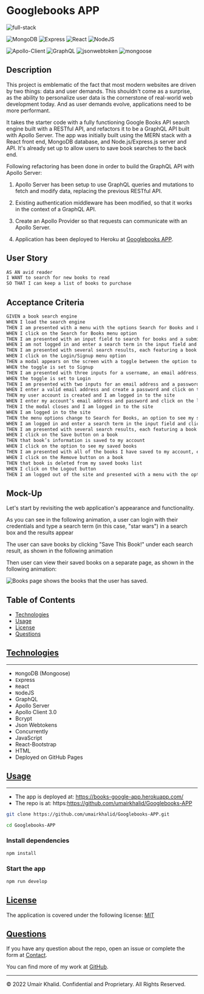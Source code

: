 # Googlebooks APP

![full-stack](https://img.shields.io/badge/MERN-1?label=full-stack&style=for-the-badge&labelColor=orange&color=black)

![MongoDB](https://img.shields.io/badge/-MongoDB-darkgreen) ![Express](https://img.shields.io/badge/-Express-orange) ![React](https://img.shields.io/badge/-React-yellow) ![NodeJS](https://img.shields.io/badge/-NodeJS-darkred)

![Apollo-Client](https://img.shields.io/badge/3.6.9-0?label=Apollo-Client&style=flat-square&labelColor=yellow&color=black) ![GraphQL](https://img.shields.io/badge/16.5.0-0?label=GraphQL&style=flat-square&labelColor=darkred&color=black) ![jsonwebtoken](https://img.shields.io/badge/8.5.1-0?label=jsonwebtoken&style=flat-square&labelColor=darkgreen&color=black) ![mongoose](https://img.shields.io/badge/5.9.10-0?label=mongoose&style=flat-square&labelColor=darkblue&color=black)

## Description

This project is emblematic of the fact that most modern websites are driven by two things: data and user demands. This shouldn't come as a surprise, as the ability to personalize user data is the cornerstone of real-world web development today. And as user demands evolve, applications need to be more performant.

It takes the starter code with a fully functioning Google Books API search engine built with a RESTful API, and refactors it to be a GraphQL API built with Apollo Server. The app was initially built using the MERN stack with a React front end, MongoDB database, and Node.js/Express.js server and API. It's already set up to allow users to save book searches to the back end. 

Following refactoring has been done in order to build the GraphQL API with Apollo Server:

1. Apollo Server has been setup to use GraphQL queries and mutations to fetch and modify data, replacing the previous RESTful API.

2. Existing authentication middleware has been modified, so that it works in the context of a GraphQL API.

3. Create an Apollo Provider so that requests can communicate with an Apollo Server.

4. Application has been deployed to Heroku at [Googlebooks APP](https://books-google-app.herokuapp.com/).


## User Story

```md
AS AN avid reader
I WANT to search for new books to read
SO THAT I can keep a list of books to purchase
```


## Acceptance Criteria

```md
GIVEN a book search engine
WHEN I load the search engine
THEN I am presented with a menu with the options Search for Books and Login/Signup and an input field to search for books and a submit button
WHEN I click on the Search for Books menu option
THEN I am presented with an input field to search for books and a submit button
WHEN I am not logged in and enter a search term in the input field and click the submit button
THEN I am presented with several search results, each featuring a book’s title, author, description, image, and a link to that book on the Google Books site
WHEN I click on the Login/Signup menu option
THEN a modal appears on the screen with a toggle between the option to log in or sign up
WHEN the toggle is set to Signup
THEN I am presented with three inputs for a username, an email address, and a password, and a signup button
WHEN the toggle is set to Login
THEN I am presented with two inputs for an email address and a password and login button
WHEN I enter a valid email address and create a password and click on the signup button
THEN my user account is created and I am logged in to the site
WHEN I enter my account’s email address and password and click on the login button
THEN I the modal closes and I am logged in to the site
WHEN I am logged in to the site
THEN the menu options change to Search for Books, an option to see my saved books, and Logout
WHEN I am logged in and enter a search term in the input field and click the submit button
THEN I am presented with several search results, each featuring a book’s title, author, description, image, and a link to that book on the Google Books site and a button to save a book to my account
WHEN I click on the Save button on a book
THEN that book’s information is saved to my account
WHEN I click on the option to see my saved books
THEN I am presented with all of the books I have saved to my account, each featuring the book’s title, author, description, image, and a link to that book on the Google Books site and a button to remove a book from my account
WHEN I click on the Remove button on a book
THEN that book is deleted from my saved books list
WHEN I click on the Logout button
THEN I am logged out of the site and presented with a menu with the options Search for Books and Login/Signup and an input field to search for books and a submit button  
```


## Mock-Up

Let's start by revisiting the web application's appearance and functionality.

As you can see in the following animation, a user can login with their credentials and type a search term (in this case, "star wars") in a search box and the results appear

The user can save books by clicking "Save This Book!" under each search result, as shown in the following animation

Then user can view their saved books on a separate page, as shown in the following animation:

![Books page shows the books that the user has saved.](./client/assets/app_demo.gif)

## Table of Contents

- [Technologies](#technologies)
- [Usage](#usage)
- [License](#license)
- [Questions](#questions)

## [Technologies](#table-of-contents)
---

- `M`ongoDB (Mongoose)
- `E`xpress
- `R`eact
- `N`odeJS
- GraphQL
- Apollo Server
- Apollo Client 3.0
- Bcrypt
- Json Webtokens
- Concurrently
- JavaScript
- React-Bootstrap
- HTML
- Deployed on GitHub Pages

## [Usage](#table-of-contents)
---

- The app is deployed at: https://books-google-app.herokuapp.com/
- The repo is at: https:https://github.com/umairkhalid/Googlebooks-APP



```sh
git clone https://github.com/umairkhalid/Googlebooks-APP.git

cd Googlebooks-APP
```

### Install dependencies

```sh
npm install
```

### Start the app

```sh
npm run develop
```
## [License](#table-of-contents)

The application is covered under the following license: [MIT](https://choosealicense.com/licenses/mit/)

## [Questions](#table-of-contents)

If you have any question about the repo, open an issue or complete the form at [Contact](https://umairkhalid.github.io/react-portfolio/#contact).

You can find more of my work at [GitHub](https://github.com/umairkhalid).

---
© 2022 Umair Khalid. Confidential and Proprietary. All Rights Reserved.
